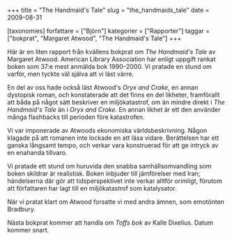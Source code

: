 +++
title = "The Handmaid's Tale"
slug = "the_handmaids_tale"
date = 2009-08-31

[taxonomies]
forfattare = ["Björn"]
kategorier = ["Rapporter"]
taggar = ["bokprat", "Margaret Atwood", "The Handmaid's Tale"]
+++

Här är en liten rapport från kvällens bokprat om <em>The Handmaid's Tale</em> av Margaret Atwood. American Library Association har enligt uppgift rankat boken som 37:e mest anmälda bok 1990–2000. Vi pratade en stund om varför, men tyckte väl själva att vi läst värre.

En del av oss hade också läst Atwood's <em>Oryx and Crake</em>, en annan dystopisk roman, och konstaterade att det finns en del likheter, framförallt att båda på något sätt beskriver en miljökatastrof, om än mindre direkt i <em>The Handmaid's Tale</em> än i <em>Oryx and Crake</em>. En annan likhet är ett den använder många flashbacks till perioden före katastrofen.

Vi var imponerade av Atwoods ekonomiska världsbeskrivning. Någon klagade på att romanen inte lockade en att läsa vidare. Berättelsen har ett ganska långsamt tempo, och verkar vara konstruerad för att ge intryck av en enahanda tillvaro.

Vi pratade ett stund om huruvida den snabba samhällsomvandling som boken skildrar är realistisk. Boken inbjuder till jämförelser med Iran; händelserna där gör att tidsperspektivet inte verkar alltför orimligt, förutom att författaren har lagt till en miljökatastrof som katalysator.

När vi pratat klart om Atwood forsatte vi med andra ämnen, som emotönten Bradbury.

Nästa bokprat kommer att handla om <em>Toffs bok</em> av Kalle Dixelius. Datum kommer snart.
